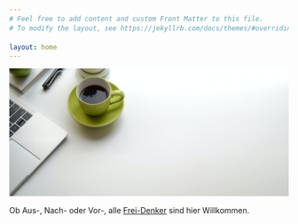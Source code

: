 ```yaml
---
# Feel free to add content and custom Front Matter to this file.
# To modify the layout, see https://jekyllrb.com/docs/themes/#overriding-theme-defaults

layout: home
---
```


![test](./images/cup-of-time.jpg "A cup of time")

Ob Aus-, Nach- oder Vor-, alle [Frei-Denker][denkenswert] sind hier Willkommen.




[denkenswert]: https://denkenswert.net/
